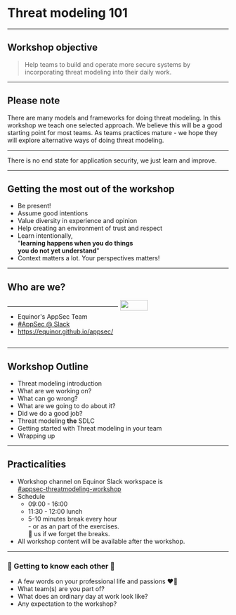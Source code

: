 <!-- .slide: data-background-image="./content/images/appsec-icon.svg" data-background-size="7%" data-background-position="right 2% top 2%"-->
<!-- markdownlint-disable MD041 MD033-->

# Threat modeling 101

---

## Workshop objective

> Help teams to build and operate more secure systems by incorporating threat modeling into their daily work.

---

## Please note

There are many models and frameworks for doing threat modeling. In this workshop we teach one selected approach. We believe this will be a good starting point for most teams. As teams practices mature - we hope they will explore alternative ways of doing threat modeling. 

<hr>
There is no end state for application security, we just learn and improve.

---

## Getting the most out of the workshop

- Be present! <!-- .element: class="fragment" data-fragment-index="1" -->
- Assume good intentions <!-- .element: class="fragment" data-fragment-index="2" -->
- Value diversity in experience and opinion <!-- .element: class="fragment" data-fragment-index="3" -->
- Help creating an environment of trust and respect <!-- .element: class="fragment" data-fragment-index="4" -->
- Learn intentionally, <!-- .element: class="fragment" data-fragment-index="5" --></br> "**learning happens when you do things</br> you do not yet understand**" <!-- .element: class="fragment" data-fragment-index="5" -->
- Context matters a lot. Your perspectives matters!<!-- .element: class="fragment" data-fragment-index="6" -->

---

## Who are we?

<div style="display: grid;grid-column-gap: 1%; grid-auto-columns: 50% 50%;">

<div  style="grid-area: 1 / 1"><!-- .element: style="font-size:0.9em"-->

<hr>

- Equinor's AppSec Team
- [#AppSec @ Slack](https://equinor.slack.com/archives/CMM6FSW5V)
- https://equinor.github.io/appsec/

</div>

<div  style="grid-area: 1 / 2"><img src="./content/images/appsec-icon.svg" width="50%" height="auto" display="block" margin-left="auto" margin-right="auto">
</div>

</div>

---

## Workshop Outline

- Threat modeling introduction
- What are we working on?
- What can go wrong?
- What are we going to do about it?
- Did we do a good job?
- Threat modeling **the** SDLC
- Getting started with Threat modeling in your team
- Wrapping up

---

## Practicalities

- Workshop channel on Equinor Slack workspace is </br> [#appsec-threatmodeling-workshop]()
- Schedule
  - 09:00 - 16:00
  - 11:30 - 12:00 lunch
  - 5-10 minutes break every hour </br>- or as an part of the exercises. </br>🛟 us if we forget the breaks.
- All workshop content will be available after the workshop.

---

### 🖖 Getting to know each other 🤝

- A few words on your professional life and passions ❤️‍🔥
- What team(s) are you part of?
- What does an ordinary day at work look like?
- Any expectation to the workshop?
